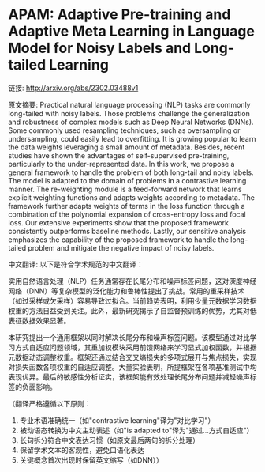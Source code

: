 # APAM: Adaptive Pre-training and Adaptive Meta Learning in Language Model for Noisy Labels and Long-tailed Learning

链接: http://arxiv.org/abs/2302.03488v1

原文摘要:
Practical natural language processing (NLP) tasks are commonly long-tailed
with noisy labels. Those problems challenge the generalization and robustness
of complex models such as Deep Neural Networks (DNNs). Some commonly used
resampling techniques, such as oversampling or undersampling, could easily lead
to overfitting. It is growing popular to learn the data weights leveraging a
small amount of metadata. Besides, recent studies have shown the advantages of
self-supervised pre-training, particularly to the under-represented data. In
this work, we propose a general framework to handle the problem of both
long-tail and noisy labels. The model is adapted to the domain of problems in a
contrastive learning manner. The re-weighting module is a feed-forward network
that learns explicit weighting functions and adapts weights according to
metadata. The framework further adapts weights of terms in the loss function
through a combination of the polynomial expansion of cross-entropy loss and
focal loss. Our extensive experiments show that the proposed framework
consistently outperforms baseline methods. Lastly, our sensitive analysis
emphasizes the capability of the proposed framework to handle the long-tailed
problem and mitigate the negative impact of noisy labels.

中文翻译:
以下是符合学术规范的中文翻译：

实用自然语言处理（NLP）任务通常存在长尾分布和噪声标签问题，这对深度神经网络（DNN）等复杂模型的泛化能力和鲁棒性提出了挑战。常用的重采样技术（如过采样或欠采样）容易导致过拟合。当前趋势表明，利用少量元数据学习数据权重的方法日益受到关注。此外，最新研究揭示了自监督预训练的优势，尤其对低表征数据效果显著。

本研究提出一个通用框架以同时解决长尾分布和噪声标签问题。该模型通过对比学习方式自适应问题领域，其重加权模块采用前馈网络来学习显式加权函数，并根据元数据动态调整权重。框架还通过结合交叉熵损失的多项式展开与焦点损失，实现对损失函数各项权重的自适应调整。大量实验表明，所提框架在各项基准测试中均表现优异。最后的敏感性分析证实，该框架能有效处理长尾分布问题并减轻噪声标签的负面影响。

（翻译严格遵循以下原则：
1. 专业术语准确统一（如"contrastive learning"译为"对比学习"）
2. 被动语态转换为中文主动表述（如"is adapted to"译为"通过...方式自适应"）
3. 长句拆分符合中文表达习惯（如原文最后两句的拆分处理）
4. 保留学术文本的客观性，避免口语化表达
5. 关键概念首次出现时保留英文缩写（如DNN））
